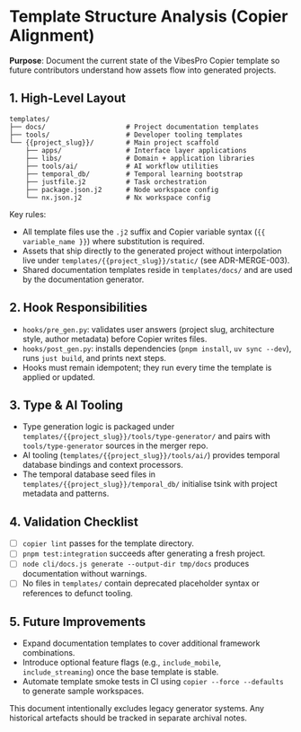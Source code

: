 # Template Structure Analysis (Copier Alignment)

**Purpose**: Document the current state of the VibesPro Copier template so future contributors understand how assets flow into generated projects.

## 1. High-Level Layout

```
templates/
├── docs/                    # Project documentation templates
├── tools/                   # Developer tooling templates
└── {{project_slug}}/        # Main project scaffold
    ├── apps/                # Interface layer applications
    ├── libs/                # Domain + application libraries
    ├── tools/ai/            # AI workflow utilities
    ├── temporal_db/         # Temporal learning bootstrap
    ├── justfile.j2          # Task orchestration
    ├── package.json.j2      # Node workspace config
    └── nx.json.j2           # Nx workspace config
```

Key rules:
- All template files use the `.j2` suffix and Copier variable syntax (`{{ variable_name }}`) where substitution is required.
- Assets that ship directly to the generated project without interpolation live under `templates/{{project_slug}}/static/` (see ADR-MERGE-003).
- Shared documentation templates reside in `templates/docs/` and are used by the documentation generator.

## 2. Hook Responsibilities

- `hooks/pre_gen.py`: validates user answers (project slug, architecture style, author metadata) before Copier writes files.
- `hooks/post_gen.py`: installs dependencies (`pnpm install`, `uv sync --dev`), runs `just build`, and prints next steps.
- Hooks must remain idempotent; they run every time the template is applied or updated.

## 3. Type & AI Tooling

- Type generation logic is packaged under `templates/{{project_slug}}/tools/type-generator/` and pairs with `tools/type-generator` sources in the merger repo.
- AI tooling (`templates/{{project_slug}}/tools/ai/`) provides temporal database bindings and context processors.
- The temporal database seed files in `templates/{{project_slug}}/temporal_db/` initialise tsink with project metadata and patterns.

## 4. Validation Checklist

- [ ] `copier lint` passes for the template directory.
- [ ] `pnpm test:integration` succeeds after generating a fresh project.
- [ ] `node cli/docs.js generate --output-dir tmp/docs` produces documentation without warnings.
- [ ] No files in `templates/` contain deprecated placeholder syntax or references to defunct tooling.

## 5. Future Improvements

- Expand documentation templates to cover additional framework combinations.
- Introduce optional feature flags (e.g., `include_mobile`, `include_streaming`) once the base template is stable.
- Automate template smoke tests in CI using `copier --force --defaults` to generate sample workspaces.

This document intentionally excludes legacy generator systems. Any historical artefacts should be tracked in separate archival notes.
